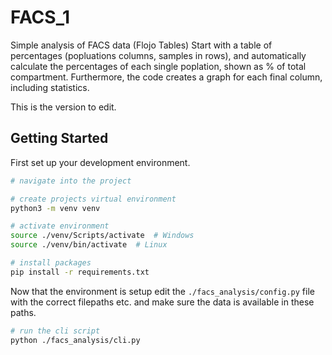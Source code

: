 # FACS_1

Simple analysis of FACS data (Flojo Tables)
Start with a table of percentages (popluations columns, samples in rows),
and automatically calculate the percentages of each single poplation,
shown as % of total compartment.
Furthermore, the code creates a graph for each final column,
including statistics.

This is the version to edit.

## Getting Started

First set up your development environment.

```bash
# navigate into the project

# create projects virtual environment
python3 -m venv venv

# activate environment
source ./venv/Scripts/activate  # Windows
source ./venv/bin/activate  # Linux

# install packages
pip install -r requirements.txt
```

Now that the environment is setup edit the `./facs_analysis/config.py` file
with the correct filepaths etc. and make sure the data is available in these
paths.

```bash
# run the cli script
python ./facs_analysis/cli.py
```
